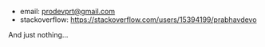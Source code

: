 - email: prodevprt@gmail.com
- stackoverflow: https://stackoverflow.com/users/15394199/prabhavdevo

And just nothing...
